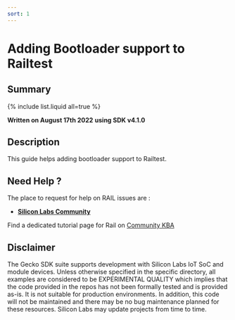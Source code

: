 ```yaml
---
sort: 1
---
```


# Adding Bootloader support to Railtest

## Summary ##
{% include list.liquid all=true %}

**Written on August 17th 2022**
**using SDK v4.1.0**

## Description ##

This guide helps adding bootloader support to Railtest.

## Need Help ? ##

The place to request for help on RAIL issues are :

* [**Silicon Labs Community**](https://community.silabs.com/)

Find a dedicated tutorial page for Rail on [Community KBA](https://community.silabs.com/s/article/rail-tutorial-series?language=en_US)

## Disclaimer ##

The Gecko SDK suite supports development with Silicon Labs IoT SoC and module devices. Unless otherwise specified in the specific directory, all examples are considered to be EXPERIMENTAL QUALITY which implies that the code provided in the repos has not been formally tested and is provided as-is.  It is not suitable for production environments.  In addition, this code will not be maintained and there may be no bug maintenance planned for these resources. Silicon Labs may update projects from time to time.

